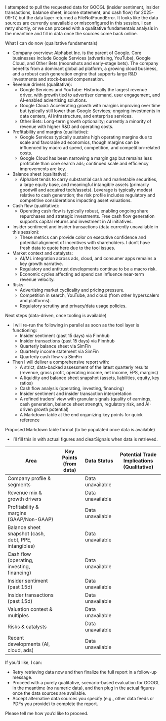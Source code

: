 I attempted to pull the requested data for GOOGL (insider sentiment, insider transactions, balance sheet, income statement, and cash flow) for 2025-09-17, but the data layer returned a FileNotFoundError. It looks like the data sources are currently unavailable or misconfigured in this session. I can retry shortly, or we can proceed with a qualitative fundamentals analysis in the meantime and fill in data once the sources come back online.

What I can do now (qualitative fundamentals)
- Company overview: Alphabet Inc. is the parent of Google. Core businesses include Google Services (advertising, YouTube), Google Cloud, and Other Bets (moonshots and early-stage bets). The company benefits from a dominant global ad platform, a growing cloud business, and a robust cash generation engine that supports large R&D investments and stock-based compensation.
- Revenue drivers (qualitative):
  - Google Services and YouTube: Historically the largest revenue driver, with growth tied to advertiser demand, user engagement, and AI-enabled advertising solutions.
  - Google Cloud: Accelerating growth with margins improving over time but typically still lower than Google Services; ongoing investments in data centers, AI infrastructure, and enterprise services.
  - Other Bets: Long-term growth optionality; currently a minority of revenue with higher R&D and operating costs.
- Profitability and margins (qualitative):
  - Google Services typically sustains high operating margins due to scale and
    favorable ad economics, though margins can be influenced by macro ad spend, competition, and competition-related costs.
  - Google Cloud has been narrowing a margin gap but remains less profitable than core search ads; continued scale and efficiency improvements are key.
- Balance sheet (qualitative):
  - Alphabet tends to carry substantial cash and marketable securities, a large equity base, and meaningful intangible assets (primarily goodwill and acquired tech/assets). Leverage is typically modest relative to cash generation; the risk profile includes regulatory and competitive considerations impacting asset valuations.
- Cash flow (qualitative):
  - Operating cash flow is typically robust, enabling ongoing share repurchases and strategic investments. Free cash flow generation supports capital returns and investment in AI initiatives.
- Insider sentiment and insider transactions (data currently unavailable in this session):
  - These metrics can provide color on executive confidence and potential alignment of incentives with shareholders. I don’t have fresh data to quote here due to the tool issues.
- Market context and catalysts:
  - AI/ML integration across ads, cloud, and consumer apps remains a key growth narrative.
  - Regulatory and antitrust developments continue to be a macro risk.
  - Economic cycles affecting ad spend can influence near-term revenue velocity.
- Risks:
  - Advertising market cyclicality and pricing pressure.
  - Competition in search, YouTube, and cloud (from other hyperscalers and platforms).
  - Regulatory scrutiny and privacy/data usage policies.

Next steps (data-driven, once tooling is available)
- I will re-run the following in parallel as soon as the tool layer is functioning:
  - Insider sentiment (past 15 days) via Finnhub
  - Insider transactions (past 15 days) via Finnhub
  - Quarterly balance sheet via SimFin
  - Quarterly income statement via SimFin
  - Quarterly cash flow via SimFin
- Then I will deliver a comprehensive report with:
  - A strict, data-backed assessment of the latest quarterly results (revenue, gross profit, operating income, net income, EPS, margins)
  - A liquidity and balance sheet snapshot (assets, liabilities, equity, key ratios)
  - Cash flow analysis (operating, investing, financing)
  - Insider sentiment and insider transaction interpretation
  - A refined traders’ view with granular signals (quality of earnings, cash generation, balance sheet strength, regulatory risk, and AI-driven growth potential)
  - A Markdown table at the end organizing key points for quick reference

Proposed Markdown table format (to be populated once data is available)
- I’ll fill this in with actual figures and clearSignals when data is retrieved.

| Area | Key Points (from data) | Data Status | Potential Trade Implications (Qualitative) |
|------|--------------------------|------------|-------------------------------------------|
| Company profile & segments | | Data unavailable | |
| Revenue mix & growth drivers | | Data unavailable | |
| Profitability & margins (GAAP/Non-GAAP) | | Data unavailable | |
| Balance sheet snapshot (cash, debt, PPE, intangibles) | | Data unavailable | |
| Cash flow (operating, investing, financing) | | Data unavailable | |
| Insider sentiment (past 15d) | | Data unavailable | |
| Insider transactions (past 15d) | | Data unavailable | |
| Valuation context & multiples | | Data unavailable | |
| Risks & catalysts | | Data unavailable | |
| Recent developments (AI, cloud, ads) | | Data unavailable | |

If you’d like, I can:
- Retry retrieving data now and then finalize the full report in a follow-up message.
- Proceed with a purely qualitative, scenario-based evaluation for GOOGL in the meantime (no numeric data), and then plug in the actual figures once the data sources are available.
- Accept alternative data sources you specify (e.g., other data feeds or PDFs you provide) to complete the report.

Please tell me how you’d like to proceed.